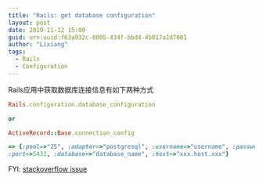 ```yaml
---
title: "Rails: get database configuration"
layout: post
date: 2019-11-12 15:09
guid: urn:uuid:f63a932c-8005-434f-bbd4-4b017a1d7001
author: "Lixiang"
tags:
  - Rails
  - Configuration
---
```


Rails应用中获取数据库连接信息有如下两种方式

```ruby
Rails.configuration.database_configuration

or

ActiveRecord::Base.connection_config

=> {:pool=>"25", :adapter=>"postgresql", :username=>"username", :password=>"pwd",
:port=>5432, :database=>"database_name", :host=>"xxx.host.xxx"}
```

FYI: [stackoverflow issue](https://stackoverflow.com/questions/399396/can-you-get-db-username-pw-database-name-in-rails)

